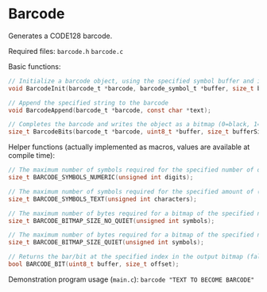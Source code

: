 # Barcode

Generates a CODE128 barcode.

Required files: `barcode.h` `barcode.c`

Basic functions:

```c
// Initialize a barcode object, using the specified symbol buffer and its length (in symbols)
void BarcodeInit(barcode_t *barcode, barcode_symbol_t *buffer, size_t bufferLength);

// Append the specified string to the barcode
void BarcodeAppend(barcode_t *barcode, const char *text);

// Completes the barcode and writes the object as a bitmap (0=black, 1=white) using the specified buffer, returns the length in bars/bits. Optionally adds a 10-unit quiet zone either side.
size_t BarcodeBits(barcode_t *barcode, uint8_t *buffer, size_t bufferSize, bool addQuietZone);
```

Helper functions (actually implemented as macros, values are available at compile time):

```c
// The maximum number of symbols required for the specified number of digits (strictly 0-9), even numbers are more efficient
size_t BARCODE_SYMBOLS_NUMERIC(unsigned int digits);

// The maximum number of symbols required for the specified amount of (non-control-character) ASCII text
size_t BARCODE_SYMBOLS_TEXT(unsigned int characters);

// The maximum number of bytes required for a bitmap of the specified number of symbols (without quiet zone)
size_t BARCODE_BITMAP_SIZE_NO_QUIET(unsigned int symbols);

// The maximum number of bytes required for a bitmap of the specified number of symbols (with a quiet zone)
size_t BARCODE_BITMAP_SIZE_QUIET(unsigned int symbols);

// Returns the bar/bit at the specified index in the output bitmap (false=black, true=white)
bool BARCODE_BIT(uint8_t buffer, size_t offset);
```

Demonstration program usage (`main.c`): `barcode "TEXT TO BECOME BARCODE"`

